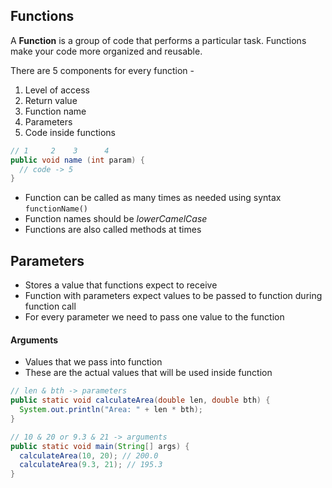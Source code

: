 ## Functions

A **Function** is a group of code that performs a particular task. Functions make your code more organized and reusable.

There are 5 components for every function -

1. Level of access
2. Return value
3. Function name
4. Parameters
5. Code inside functions

```java
// 1     2    3      4
public void name (int param) {
  // code -> 5
}
```

- Function can be called as many times as needed using syntax `functionName()`
- Function names should be _lowerCamelCase_
- Functions are also called methods at times

## Parameters

- Stores a value that functions expect to receive
- Function with parameters expect values to be passed to function during function call
- For every parameter we need to pass one value to the function

#### Arguments

- Values that we pass into function
- These are the actual values that will be used inside function

```java
// len & bth -> parameters
public static void calculateArea(double len, double bth) {
  System.out.println("Area: " + len * bth);
}

// 10 & 20 or 9.3 & 21 -> arguments
public static void main(String[] args) {
  calculateArea(10, 20); // 200.0
  calculateArea(9.3, 21); // 195.3
}
```
